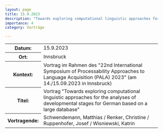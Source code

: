 ```yaml
---
layout: page
title: 15.9.2023
description: "Towards exploring computational linguistic approaches for the analyses of developmental stages for German based on a large database"
importance: 4
category: Vorträge

---
```


<table>
    <tr>
      <th>Datum: </th>
      <td>15.9.2023</td>
    </tr>
    <tr>
      <th>Ort: </th>
      <td>Innsbruck</td>
    </tr>
    <tr>
      <th>Kontext: </th>
      <td>Vortrag im Rahmen des "22nd International Symposium of Processability Approaches to Language Acquisition (PALA) 2023" (am 14./15.09.2023 in Innsbruck)</td>
    </tr>
    <tr>
      <th>Titel: </th>
      <td>Vortrag "Towards exploring computational linguistic approaches for the analyses of developmental stages for German based on a large database"</td>
    </tr>
    <tr>
      <th>Vortragende: </th>
      <td>Schwendemann, Matthias / Renker, Christine / Ruppenhofer, Josef / Wisniewski, Katrin</td>
    </tr>
</table>